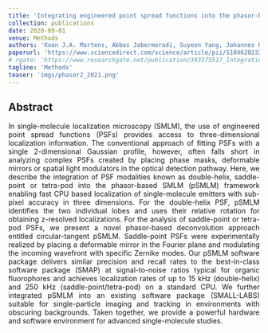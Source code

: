 ```yaml
---
title: 'Integrating engineered point spread functions into the phasor-based single-molecule localization microscopy framework'
collection: publications
date: 2020-09-01
venue: Methods
authors: 'Koen J.A. Martens, Abbas Jabermoradi, Suyeon Yang, Johannes Hohlbein'
paperurl: 'https://www.sciencedirect.com/science/article/pii/S1046202320301250'
# rgate: 'https://www.researchgate.net/publication/343375517_Integrating_engineered_point_spread_functions_into_the_phasor-based_single-molecule_localization_microscopy_framework'
tagline: 'Methods'
teaser: 'imgs/phasor2_2021.png'
---
```


<h2> Abstract </h2>
<p align= "justify">
In single-molecule localization microscopy (SMLM), the use of engineered point spread functions (PSFs) provides access to three-dimensional localization information. The conventional approach of fitting PSFs with a single 2-dimensional Gaussian profile, however, often falls short in analyzing complex PSFs created by placing phase masks, deformable mirrors or spatial light modulators in the optical detection pathway. Here, we describe the integration of PSF modalities known as double-helix, saddle-point or tetra-pod into the phasor-based SMLM (pSMLM) framework enabling fast CPU based localization of single-molecule emitters with sub-pixel accuracy in three dimensions. For the double-helix PSF, pSMLM identifies the two individual lobes and uses their relative rotation for obtaining z-resolved localizations. For the analysis of saddle-point or tetra-pod PSFs, we present a novel phasor-based deconvolution approach entitled circular-tangent pSMLM. Saddle-point PSFs were experimentally realized by placing a deformable mirror in the Fourier plane and modulating the incoming wavefront with specific Zernike modes. Our pSMLM software package delivers similar precision and recall rates to the best-in-class software package (SMAP) at signal-to-noise ratios typical for organic fluorophores and achieves localization rates of up to 15 kHz (double-helix) and 250 kHz (saddle-point/tetra-pod) on a standard CPU. We further integrated pSMLM into an existing software package (SMALL-LABS) suitable for single-particle imaging and tracking in environments with obscuring backgrounds. Taken together, we provide a powerful hardware and software environment for advanced single-molecule studies.